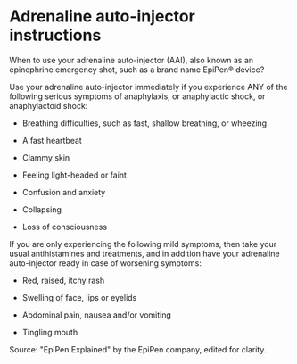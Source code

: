 <!--
source: gpt-3 + jph editing
tags: adrenaline-emergencies medications
-->

# Adrenaline auto-injector instructions

When to use your adrenaline auto-injector (AAI), also known as an epinephrine emergency shot, such as a brand name EpiPen® device?

Use your adrenaline auto-injector immediately if you experience ANY of the following serious symptoms of anaphylaxis, or anaphylactic shock, or anaphylactoid shock:

- Breathing difficulties, such as fast, shallow breathing, or wheezing

- A fast heartbeat

- Clammy skin

- Feeling light-headed or faint

- Confusion and anxiety

- Collapsing

- Loss of consciousness

If you are only experiencing the following mild symptoms, then take your usual antihistamines and treatments, and in addition have your adrenaline auto-injector ready in case of worsening symptoms:

- Red, raised, itchy rash

- Swelling of face, lips or eyelids

- Abdominal pain, nausea and/or vomiting

- Tingling mouth

Source: "EpiPen Explained" by the EpiPen company, edited for clarity.